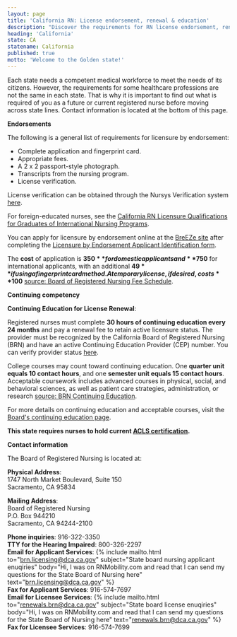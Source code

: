 ```yaml
---
layout: page
title: 'California RN: License endorsement, renewal & education'
description: "Discover the requirements for RN license endorsement, renewal, and continuing education in California. Stay current."
heading: 'California'
state: CA
statename: California
published: true
motto: 'Welcome to the Golden state!'
---
```


Each state needs a competent medical workforce to meet the needs of its citizens. However, the requirements for some healthcare professions are not the same in each state. That is why it is important to find out what is required of you as a future or current registered nurse before moving across state lines. Contact information is located at the bottom of this page.

**Endorsements**

The following is a general list of requirements for licensure by endorsement:

- Complete application and fingerprint card.
- Appropriate fees.
- A 2 x 2 passport-style photograph.
- Transcripts from the nursing program.
- License verification.

License verification can be obtained through the Nursys Verification system [here](https://www.nursys.com/NLV/NLVTerms.aspx).

For foreign-educated nurses, see the [California RN Licensure Qualifications for Graduates of International Nursing Programs](https://www.rn.ca.gov/pdfs/education/edp-i-35.pdf).

You can apply for licensure by endorsement online at the [BreEZe site](https://www.rn.ca.gov/pdfs/applicants/end-app.pdf) after completing the [Licensure by Endorsement Applicant Identification form](https://www.rn.ca.gov/pdfs/applicants/endidform.pdf).

The **cost** of application is **$350** for domestic applicants and **$750** for international applicants, with an additional **$49** if using a fingerprint card method. A temporary license, if desired, costs **$100** [source: Board of Registered Nursing Fee Schedule](https://www.rn.ca.gov).

**Continuing competency**

**Continuing Education for License Renewal**:

Registered nurses must complete **30 hours of continuing education every 24 months** and pay a renewal fee to retain active licensure status. The provider must be recognized by the California Board of Registered Nursing (BRN) and have an active Continuing Education Provider (CEP) number. You can verify provider status [here](https://www.rn.ca.gov/online/verify.shtml).

College courses may count toward continuing education. One **quarter unit equals 10 contact hours**, and one **semester unit equals 15 contact hours**. Acceptable coursework includes advanced courses in physical, social, and behavioral sciences, as well as patient care strategies, administration, or research [source: BRN Continuing Education](https://www.rn.ca.gov/licensees/ce-renewal.shtml).

For more details on continuing education and acceptable courses, visit the [Board's continuing education page](https://www.rn.ca.gov/licensees/ce-renewal.shtml).

**This state requires nurses to hold current [ACLS certification](https://www.acls.net/california-acls-pals-bls).**

**Contact information**

The Board of Registered Nursing is located at:

**Physical Address**:  
1747 North Market Boulevard, Suite 150  
Sacramento, CA 95834

**Mailing Address**:  
Board of Registered Nursing  
P.O. Box 944210  
Sacramento, CA 94244-2100

**Phone inquiries**: 916-322-3350  
**TTY for the Hearing Impaired**: 800-326-2297  
**Email for Applicant Services**:
{% include mailto.html 
      to="brn.licensing@dca.ca.gov"
      subject="State board nursing applicant enuqiries"
      body="Hi, I was on RNMobility.com and read that I can send my questions for the State Board of Nursing here"
      text="brn.licensing@dca.ca.gov"
    %}   
**Fax for Applicant Services**: 916-574-7697  
**Email for Licensee Services**: 
{% include mailto.html 
      to="renewals.brn@dca.ca.gov"
      subject="State board license enuqiries"
      body="Hi, I was on RNMobility.com and read that I can send my questions for the State Board of Nursing here"
      text="renewals.brn@dca.ca.gov"
    %}  
**Fax for Licensee Services**: 916-574-7699
